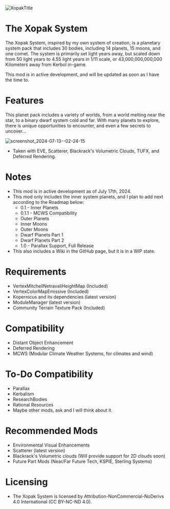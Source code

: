 
![XopakTitle](https://github.com/user-attachments/assets/84165c80-ff0a-4532-bc17-57a100f87824)

# The Xopak System
The Xopak System, inspired by my own system of creation, is a planetary system pack that includes 30 bodies, including 14 planets, 15 moons, and one comet. The system is primarily set light years away, but scaled down from 50 light years to 4.55 light years in 1/11 scale, or 43,000,000,000,000 Kilometers away from Kerbol in-game.

This mod is in active development, and will be updated as soon as I have the time to.

# Features
This planet pack includes a variety of worlds, from a world melting near the star, to a binary dwarf system cold and far. With many planets to explore, there is unique opportunities to encounter, and even a few secrets to uncover...

![screenshot_2024-07-13--02-24-15](https://github.com/user-attachments/assets/2adc0e1c-1a1e-40f7-8199-0ddac8e3f097)
- Taken with EVE, Scatterer, Blackrack's Volumetric Clouds, TUFX, and Deferred Rendering.

# Notes
* This mod is in active development as of July 17th, 2024.
* This mod only includes the inner system planets, and I plan to add next according to the Roadmap below:
  * 0.1 - Inner Planets
  * 0.1.1 - MCWS Compatibility
  *  Outer Planets
  *  Inner Moons
  *  Outer Moons
  *  Dwarf Planets Part 1
  *  Dwarf Planets Part 2
  * 1.0 - Parallax Support, Full Release
* This also includes a Wiki in the GitHub page, but it is in a WIP state.

# Requirements
* VertexMitchellNetravaliHeightMap (Included)
* VertexColorMapEmissive (Included)
* Kopernicus and its dependencies (latest version)
* ModuleManager (latest version)
* Community Terrain Texture Pack (Included)

# Compatibility
* Distant Object Enhancement
* Deferred Rendering
* MCWS (Modular Climate Weather Systems, for climates and wind)

# To-Do Compatibility
* Parallax
* Kerbalism
* ResearchBodies
* Rational Resources
* Maybe other mods, ask and I will think about it.

# Recommended Mods
* Environmental Visual Enhancements
* Scatterer (latest version)
* Blackrack's Volumetric clouds (Will provide support for 2D clouds soon)
* Future Part Mods (Near/Far Future Tech, KSPIE, Sterling Systems)

# Licensing
* The Xopak System is licensed by Attribution-NonCommercial-NoDerivs 4.0 International (CC BY-NC-ND 4.0).
